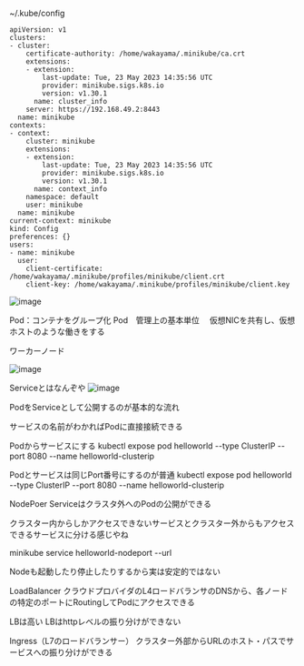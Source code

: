 ~/.kube/config


```
apiVersion: v1
clusters:
- cluster:
    certificate-authority: /home/wakayama/.minikube/ca.crt
    extensions:
    - extension:
        last-update: Tue, 23 May 2023 14:35:56 UTC
        provider: minikube.sigs.k8s.io
        version: v1.30.1
      name: cluster_info
    server: https://192.168.49.2:8443
  name: minikube
contexts:
- context:
    cluster: minikube
    extensions:
    - extension:
        last-update: Tue, 23 May 2023 14:35:56 UTC
        provider: minikube.sigs.k8s.io
        version: v1.30.1
      name: context_info
    namespace: default
    user: minikube
  name: minikube
current-context: minikube
kind: Config
preferences: {}
users:
- name: minikube
  user:
    client-certificate: /home/wakayama/.minikube/profiles/minikube/client.crt
    client-key: /home/wakayama/.minikube/profiles/minikube/client.key
 ```
  
 ![image](https://github.com/roshiwata/learn-memo/assets/58873037/33a3e906-6648-4095-922f-bfeb2629c9da)


Pod：コンテナをグループ化
Pod　管理上の基本単位
　仮想NICを共有し、仮想ホストのような働きをする
 
 
ワーカーノード






![image](https://github.com/roshiwata/learn-memo/assets/58873037/bee6900a-86d5-4fff-aa54-2f623af01e54)

 
 
 
 
 
 
 
 
 Serviceとはなんぞや
 ![image](https://github.com/roshiwata/learn-memo/assets/58873037/53be77ea-4d6a-412b-a71e-0f482a2e989c)


PodをServiceとして公開するのが基本的な流れ

サービスの名前がわかればPodに直接接続できる

Podからサービスにする
kubectl expose pod helloworld --type ClusterIP --port 8080 --name helloworld-clusterip

Podとサービスは同じPort番号にするのが普通
kubectl expose pod helloworld --type ClusterIP --port 8080 --name helloworld-clusterip


 NodePoer Serviceはクラスタ外へのPodの公開ができる
 
 
 
 
 
 クラスター内からしかアクセスできないサービスとクラスター外からもアクセスできるサービスに分ける感じやね
 
 
 minikube service helloworld-nodeport --url
 
 
 Nodeも起動したり停止したりするから実は安定的ではない
 
 
 LoadBalancer
 クラウドプロバイダのL4ロードバランサのDNSから、各ノードの特定のポートにRoutingしてPodにアクセスできる
 
 LBは高い
 LBはhttpレベルの振り分けができない
 
 Ingress（L7のロードバランサー）
 クラスター外部からURLのホスト・パスでサービスへの振り分けができる
 
